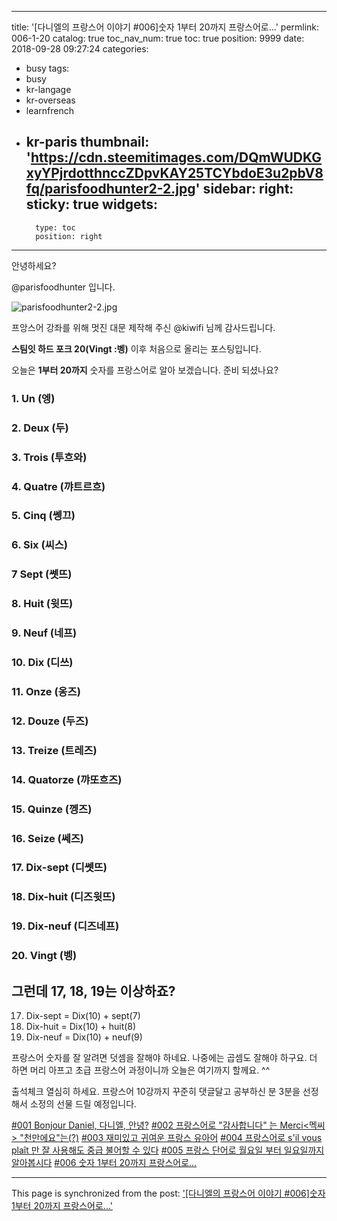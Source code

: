 
---
title: '[다니엘의 프랑스어 이야기 #006]숫자 1부터 20까지 프랑스어로...'
permlink: 006-1-20
catalog: true
toc_nav_num: true
toc: true
position: 9999
date: 2018-09-28 09:27:24
categories:
- busy
tags:
- busy
- kr-langage
- kr-overseas
- learnfrench
- kr-paris
thumbnail: 'https://cdn.steemitimages.com/DQmWUDKGxyYPjrdotthnccZDpvKAY25TCYbdoE3u2pbV8fq/parisfoodhunter2-2.jpg'
sidebar:
    right:
        sticky: true
widgets:
    -
        type: toc
        position: right
---


안녕하세요?

@parisfoodhunter 입니다. 

![parisfoodhunter2-2.jpg](https://cdn.steemitimages.com/DQmWUDKGxyYPjrdotthnccZDpvKAY25TCYbdoE3u2pbV8fq/parisfoodhunter2-2.jpg)

프앙스어 강좌를 위해 멋진 대문 제작해 주신 @kiwifi 님께 감사드립니다. 

**스팀잇 하드 포크 20(Vingt :벵)** 이후 처음으로 올리는 포스팅입니다. 

오늘은 **1부터 20까지** 숫자를 프랑스어로 알아 보겠습니다.  준비 되셨나요?

### 1.  Un (엥)
### 2. Deux (두)
### 3. Trois (투흐와)
### 4. Quatre (꺄트르흐)
### 5. Cinq (쎙끄)
### 6. Six (씨스)
### 7  Sept (쎗뜨)
### 8. Huit (윗뜨)
### 9. Neuf (네프)
### 10. Dix (디쓰)
### 11.  Onze (옹즈)
### 12. Douze (두즈)
### 13. Treize (트레즈)
### 14. Quatorze (꺄또흐즈)
### 15. Quinze (껭즈)
### 16. Seize (쎄즈)
### 17. Dix-sept (디쎗뜨)
### 18. Dix-huit (디즈윗뜨)
### 19. Dix-neuf (디즈네프)
### 20. Vingt (벵)

## 그런데 17, 18, 19는 이상하죠?
17. Dix-sept = Dix(10) + sept(7)
18. Dix-huit  = Dix(10) + huit(8)
19. Dix-neuf = Dix(10) + neuf(9)

프랑스어 숫자를 잘 알려면 덧셈을 잘해야 하네요.  나중에는 곱셈도 잘해야 하구요.
더 하면 머리 아프고 초급 프랑스어 과정이니까
오늘은  여기까지 할께요. ^^

출석체크 열심히 하세요. 프랑스어 10강까지 꾸준히 댓글달고 공부하신 분 3분을 선정해서 소정의 선물 드릴 예정입니다.

[#001 Bonjour Daniel, 다니엘, 안녕?](https://steemit.com/kr-language/@parisfoodhunter/001-bonjour)
[#002 프랑스어로 "감사합니다" 는 Merci<멕씨> "천만에요"는(?)](https://steemit.com/kr-langage/@parisfoodhunter/002-merci)
[#003 재미있고 귀여운 프랑스 유아어](https://steemit.com/kr-newbie/@parisfoodhunter/003)
[#004 프랑스어로 s'il vous plaît 만 잘 사용해도 중급 불어할 수 있다](https://steemit.com/busy/@parisfoodhunter/004-s-il-vous-plait)
[#005 프랑스 단어로 월요일 부터 일요일까지 알아봅시다](https://steemit.com/busy/@parisfoodhunter/005)
[#006 숫자 1부터 20까지 프랑스어로...](https://steemit.com/busy/@parisfoodhunter/006-1-20)

- - -

This page is synchronized from the post: ['[다니엘의 프랑스어 이야기 #006]숫자 1부터 20까지 프랑스어로...'](https://steemit.com/@parisfoodhunter/006-1-20)
